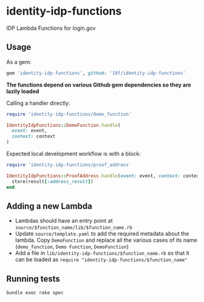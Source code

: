 # identity-idp-functions
IDP Lambda Functions for login.gov

## Usage

As a gem:

```ruby
gem 'identity-idp-functions', github: '18f/identity-idp-functions'
```

**The functions depend on various Github gem dependencies so they are lazily loaded**

Calling a handler directly:

```ruby
require 'identity-idp-functions/demo_function'

IdentityIdpFunctions::DemoFunction.handle(
  event: event,
  context: context
)
```

Expected local development workflow is with a block:

```ruby
require 'identity-idp-functions/proof_address'

IdentityIdpFunctions::ProofAddress.handle(event: event, context: context) do |result|
  store(result[:address_result])
end
```

## Adding a new Lambda

- Lambdas should have an entry point at `source/$function_name/lib/$function_name.rb`
- Update `source/template.yaml` to add the required metadata about the lambda. Copy `DemoFunction` and replace all the various cases of its name (`demo_function`, `Demo Function`, `DemoFunction`)
- Add a file in `lib/identity-idp-functions/$function_name.rb` so that it can be loaded as `require "identity-idp-functions/$function_name"`

## Running tests

```
bundle exec rake spec
```
